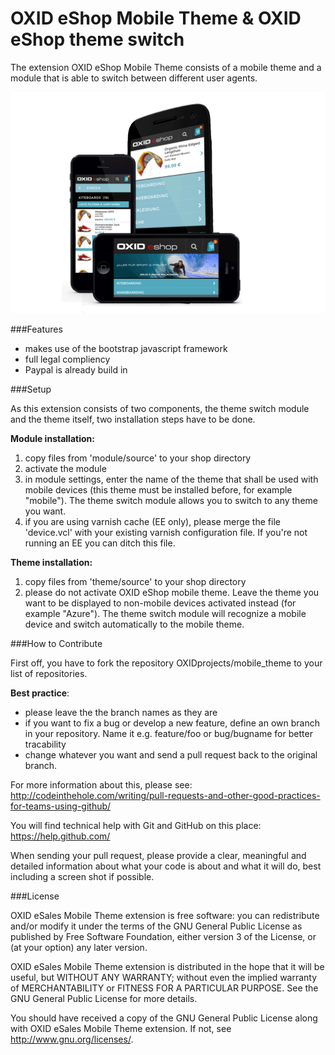 OXID eShop Mobile Theme & OXID eShop theme switch
============================================

The extension OXID eShop Mobile Theme consists of a mobile theme and a module that is able to switch between different user agents.

![OXID eShop mobile theme](mobile.png)

###Features

* makes use of the bootstrap javascript framework
* full legal compliency
* Paypal is already build in

###Setup

As this extension consists of two components, the theme switch module and the theme itself, two installation steps have to be done. 

<b>Module installation:</b>
1. copy files from 'module/source' to your shop directory<br>
2. activate the module<br>
3. in module settings, enter the name of the theme that shall be used with mobile devices (this theme must be installed before, for example "mobile"). The theme switch module allows you to switch to any theme you want.<br>
4. if you are using varnish cache (EE only), please merge the file 'device.vcl' with your existing varnish configuration file. If you're not running an EE you can ditch this file.<br>

<b>Theme installation:</b>
1. copy files from 'theme/source' to your shop directory<br>
2. please do not activate OXID eShop mobile theme. Leave the theme you want to be displayed to non-mobile devices activated instead (for example "Azure"). The theme switch module will recognize a mobile device and switch automatically to the mobile theme.<br>

###How to Contribute

First off, you have to fork the repository OXIDprojects/mobile_theme to your list of repositories. 

<b>Best practice</b>: 
* please leave the the branch names as they are
* if you want to fix a bug or develop a new feature, define an own branch in your repository. Name it e.g. feature/foo or bug/bugname for better tracability
* change whatever you want and send a pull request back to the original branch. 

For more information about this, please see:<br>
http://codeinthehole.com/writing/pull-requests-and-other-good-practices-for-teams-using-github/

You will find technical help with Git and GitHub on this place:<br>
https://help.github.com/

When sending your pull request, please provide a clear, meaningful and detailed information about what your code is about and what it will do, best including a screen shot if possible.


###License

OXID eSales Mobile Theme extension is free software: you can redistribute and/or modify it under the terms of the GNU General Public License as published by Free Software Foundation, either version 3 of the License, or (at your option) any later version.

OXID eSales Mobile Theme extension is distributed in the hope that it will be useful, but WITHOUT ANY WARRANTY; without even the implied warranty of MERCHANTABILITY or FITNESS FOR A PARTICULAR PURPOSE.  See the GNU General Public License for more details.

You should have received a copy of the GNU General Public License along with OXID eSales Mobile Theme extension.  If not, see <http://www.gnu.org/licenses/>.